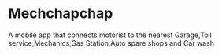 # Mechchapchap
A mobile app that connects motorist to the nearest Garage,Toll service,Mechanics,Gas Station,Auto spare shops and Car wash
